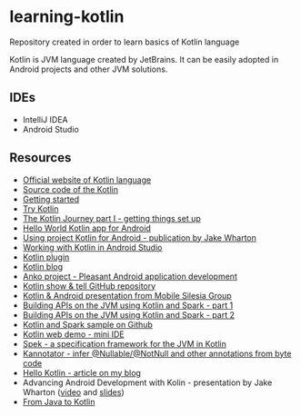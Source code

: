 # learning-kotlin
Repository created in order to learn basics of Kotlin language

Kotlin is JVM language created by JetBrains. It can be easily adopted in Android projects and other JVM solutions.

IDEs
----
- IntelliJ IDEA
- Android Studio

Resources
---------
- [Official website of Kotlin language](http://kotlinlang.org/)
- [Source code of the Kotlin](https://github.com/JetBrains/kotlin)
- [Getting started](http://kotlinlang.org/docs/tutorials/getting-started.html)
- [Try Kotlin](http://try.kotlinlang.org/)
- [The Kotlin Journey part I - getting things set up](http://hadihariri.com/2012/02/17/the-kotlin-journey-part-i-getting-things-set-up/)
- [Hello World Kotlin app for Android](https://github.com/pwittchen/HelloAndroidKotlin)
- [Using project Kotlin for Android - publication by Jake Wharton](https://docs.google.com/document/d/1ReS3ep-hjxWA8kZi0YqDbEhCqTt29hG8P44aA9W0DM8/edit)
- [Working with Kotlin in Android Studio](http://blog.jetbrains.com/kotlin/2013/08/working-with-kotlin-in-android-studio/)
- [Kotlin plugin](https://plugins.jetbrains.com/plugin/6954?pr=idea)
- [Kotlin blog](http://blog.jetbrains.com/kotlin/)
- [Anko project - Pleasant Android application development](https://github.com/JetBrains/anko)
- [Kotlin show & tell GitHub repository](https://github.com/FutureProcessing/kotlin_showandtell)
- [Kotlin & Android presentation from Mobile Silesia Group](https://github.com/mobile-silesia-group/presentations/tree/master/3-kotlin-and-android)
- [Building APIs on the JVM using Kotlin and Spark - part 1](http://nordicapis.com/building-apis-on-the-jvm-using-kotlin-and-spark-part-1/)
- [Building APIs on the JVM using Kotlin and Spark - part 2](http://nordicapis.com/building-apis-on-the-jvm-using-kotlin-and-spark-part-2/)
- [Kotlin and Spark sample on Github](https://github.com/travisspencer/kotlin-spark-demo/)
- [Kotlin web demo - mini IDE](https://github.com/JetBrains/kotlin-web-demo)
- [Spek - a specification framework for the JVM in Kotlin](http://jetbrains.github.io/spek/)
- [Kannotator - infer @Nullable/@NotNull and other annotations from byte code](https://github.com/JetBrains/kannotator)
- [Hello Kotlin - article on my blog](http://blog.wittchen.biz.pl/hello-kotlin/)
- Advancing Android Development with Kolin - presentation by Jake Wharton ([video](https://vimeo.com/144877458) and [slides](https://speakerdeck.com/jakewharton/advancing-development-with-kotlin-droidcon-uk-2015))
- [From Java to Kotlin](https://github.com/MindorksOpenSource/from-java-to-kotlin)
